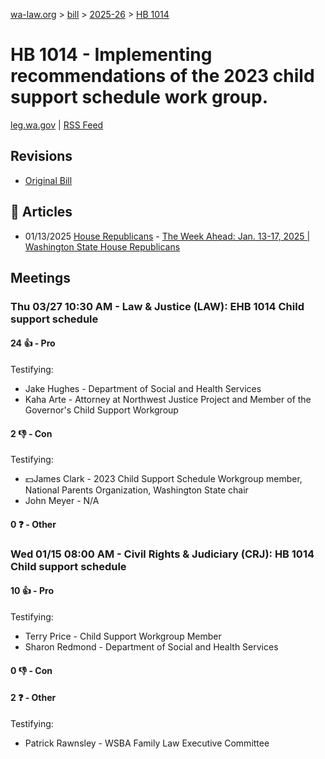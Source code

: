 [wa-law.org](/) > [bill](/bill/) > [2025-26](/bill/2025-26/) > [HB 1014](/bill/2025-26/hb/1014/)

# HB 1014 - Implementing recommendations of the 2023 child support schedule work group.
[leg.wa.gov](https://app.leg.wa.gov/billsummary?BillNumber=1014&Year=2025&Initiative=false) | [RSS Feed](./rss.xml)

## Revisions
* [Original Bill](1/)

## 📰 Articles
* 01/13/2025 [House Republicans](/org/house_republicans/) - [The Week Ahead: Jan. 13-17, 2025 | Washington State House Republicans](https://houserepublicans.wa.gov/week/the-week-ahead-jan-13-17-2025/#:~:text=HB%201014)

## Meetings
### Thu 03/27 10:30 AM - Law & Justice (LAW): EHB 1014 Child support schedule
#### 24 👍 - Pro
Testifying:
* Jake Hughes - Department of Social and Health Services
* Kaha Arte - Attorney at Northwest Justice Project and Member of the Governor's Child Support Workgroup

#### 2 👎 - Con
Testifying:
* 💵James Clark - 2023 Child Support Schedule Workgroup member, National Parents Organization, Washington State chair
* John Meyer - N/A

#### 0 ❓ - Other

### Wed 01/15 08:00 AM - Civil Rights & Judiciary (CRJ): HB 1014 Child support schedule
#### 10 👍 - Pro
Testifying:
* Terry Price - Child Support Workgroup Member
* Sharon Redmond - Department of Social and Health Services

#### 0 👎 - Con

#### 2 ❓ - Other
Testifying:
* Patrick Rawnsley - WSBA Family Law Executive Committee
